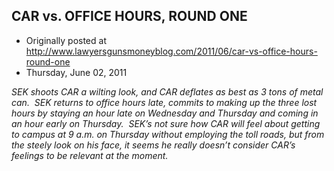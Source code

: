## CAR vs. OFFICE HOURS, ROUND ONE

 * Originally posted at http://www.lawyersgunsmoneyblog.com/2011/06/car-vs-office-hours-round-one
 * Thursday, June 02, 2011

_SEK shoots CAR a wilting look, and CAR deflates as best as 3 tons of metal can.  SEK returns to office hours late, commits to making up the three lost hours by staying an hour late on Wednesday and Thursday and coming in an hour early on Thursday.  SEK’s not sure how CAR will feel about getting to campus at 9 a.m. on Thursday without employing the toll roads, but from the steely look on his face, it seems he really doesn’t consider CAR’s feelings to be relevant at the moment._